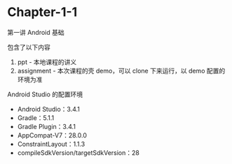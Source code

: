 # Chapter-1-1
第一讲 Android 基础

包含了以下内容

1. ppt - 本地课程的讲义
2. assignment - 本次课程的壳 demo，可以 clone 下来运行，以 demo 配置的环境为准

Android Studio 的配置环境

- Android Studio：3.4.1
- Gradle：5.1.1
- Gradle Plugin：3.4.1
- AppCompat-V7：28.0.0
- ConstraintLayout：1.1.3
- compileSdkVersion/targetSdkVersion：28


